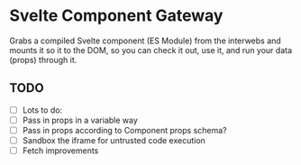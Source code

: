# Svelte Component Gateway

Grabs a compiled Svelte component (ES Module) from the interwebs and mounts it so it to the DOM, so you can check it out, use it, and run your data (props) through it.

## TODO

- [ ] Lots to do:
- [ ] Pass in props in a variable way
- [ ] Pass in props according to Component props schema?
- [ ] Sandbox the iframe for untrusted code execution
- [ ] Fetch improvements
